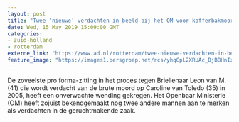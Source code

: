 ```yaml
---
layout: post
title: "Twee ‘nieuwe’ verdachten in beeld bij het OM voor kofferbakmoord"
date: Wed, 15 May 2019 15:09:00 GMT
categories: 
- zuid-holland 
- rotterdam 
externe_link: "https://www.ad.nl/rotterdam/twee-nieuwe-verdachten-in-beeld-bij-het-om-voor-kofferbakmoord~a329080e/"
feature_image: "https://images1.persgroep.net/rcs/yhqGpL2XRUAc_DjBBHnIzZriKmc/diocontent/109392516/_fitwidth/400/?appId=21791a8992982cd8da851550a453bd7f&quality=0.7"
---
```


De zoveelste pro forma-zitting in het proces tegen Briellenaar Leon van M. (41) die wordt verdacht van de brute moord op Caroline van Toledo (35) in 2005, heeft een onverwachte wending gekregen. Het Openbaar Ministerie (OM) heeft zojuist bekendgemaakt nog twee andere mannen aan te merken als verdachten in de geruchtmakende zaak.
